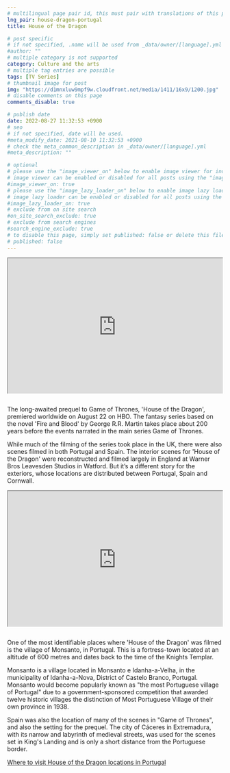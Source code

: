 ```yaml
---
# multilingual page pair id, this must pair with translations of this page. (This name must be unique)
lng_pair: house-dragon-portugal
title: House of the Dragon

# post specific
# if not specified, .name will be used from _data/owner/[language].yml
#author: ""
# multiple category is not supported
category: Culture and the arts
# multiple tag entries are possible
tags: [TV Series]
# thumbnail image for post
img: "https://d1mnxluw9mpf9w.cloudfront.net/media/1411/16x9/1200.jpg"
# disable comments on this page
comments_disable: true

# publish date
date: 2022-08-27 11:32:53 +0900
# seo
# if not specified, date will be used.
#meta_modify_date: 2021-08-10 11:32:53 +0900
# check the meta_common_description in _data/owner/[language].yml
#meta_description: ""

# optional
# please use the "image_viewer_on" below to enable image viewer for individual pages or posts (_posts/ or [language]/_posts folders).
# image viewer can be enabled or disabled for all posts using the "image_viewer_posts: true" setting in _data/conf/main.yml.
#image_viewer_on: true
# please use the "image_lazy_loader_on" below to enable image lazy loader for individual pages or posts (_posts/ or [language]/_posts folders).
# image lazy loader can be enabled or disabled for all posts using the "image_lazy_loader_posts: true" setting in _data/conf/main.yml.
#image_lazy_loader_on: true
# exclude from on site search
#on_site_search_exclude: true
# exclude from search engines
#search_engine_exclude: true
# to disable this page, simply set published: false or delete this file
# published: false
---
```


<div style="position:relative;padding-bottom:56.25%;padding-top:35px;height:0;margin-bottom:2em;overflow:hidden">
    <iframe style="position:absolute;top:0;left:0;width:100%;height:100%"  src="https://www.youtube.com/embed/DotnJ7tTA34?si=YOc7c2Kpyt6JW1HP" title="YouTube video player"  allowfullscreen>
    </iframe>
</div>

The long-awaited prequel to Game of Thrones, 'House of the Dragon', premiered worldwide on August 22 on HBO. The fantasy series based on the novel 'Fire and Blood' by George R.R. Martin takes place about 200 years before the events narrated in the main series Game of Thrones.

While much of the filming of the series took place in the UK, there were also scenes filmed in both Portugal and Spain. The interior scenes for 'House of the Dragon' were reconstructed and filmed largely in England at Warner Bros Leavesden Studios in Watford. But it’s a different story for the exteriors, whose locations are distributed between Portugal, Spain and Cornwall.

<div style="position:relative;padding-bottom:56.25%;padding-top:35px;height:0;margin-bottom:2em;overflow:hidden">
    <iframe style="position:absolute;top:0;left:0;width:100%;height:100%"  src="https://www.youtube.com/embed/QZGZcqwyO7U?si=aTa3Pe2Q0L2ZM_IP" title="YouTube video player"  allowfullscreen>
    </iframe>
</div>

One of the most identifiable places where 'House of the Dragon' was filmed is the village of Monsanto, in Portugal. This is a fortress-town located at an altitude of 600 metres and dates back to the time of the Knights Templar.

Monsanto is a village located in Monsanto e Idanha-a-Velha, in the municipality of Idanha-a-Nova, District of Castelo Branco, Portugal. Monsanto would become popularly known as "the most Portuguese village of Portugal" due to a government-sponsored competition that awarded twelve historic villages the distinction of Most Portuguese Village of their own province in 1938.

Spain was also the location of many of the scenes in "Game of Thrones", and also the setting for the prequel. The city of Cáceres in Extremadura, with its narrow and labyrinth of medieval streets, was used for the scenes set in King's Landing and is only a short distance from the Portuguese border.

[Where to visit House of the Dragon locations in Portugal](https://www.theportugalnews.com/news/2022-08-24/where-to-visit-house-of-the-dragon-locations-in-portugal/69726)
